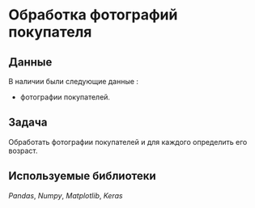 # Обработка фотографий покупателя


## Данные

В наличии были следующие данные :
- фотографии покупателей.

## Задача
  
Обработать фотографии покупателей и для каждого определить его возраст.


## Используемые библиотеки
*Pandas*, *Numpy*, *Matplotlib*, *Keras*

